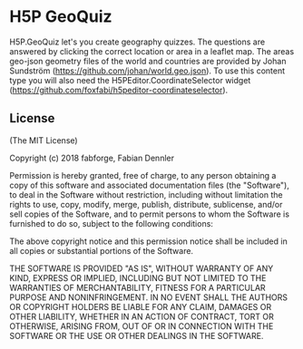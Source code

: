 H5P GeoQuiz
=========================

H5P.GeoQuiz let's you create geography quizzes.
The questions are answered by clicking the correct location or area in a leaflet map.
The areas geo-json geometry files of the world and countries are provided by Johan Sundström (https://github.com/johan/world.geo.json).
To use this content type you will also need the H5PEditor.CoordinateSelector widget (https://github.com/foxfabi/h5peditor-coordinateselector).

## License

(The MIT License)

Copyright (c) 2018 fabforge, Fabian Dennler

Permission is hereby granted, free of charge, to any person obtaining a copy of this software and associated documentation files (the "Software"), to deal in the Software without restriction, including without limitation the rights to use, copy, modify, merge, publish, distribute, sublicense, and/or sell copies of the Software, and to permit persons to whom the Software is furnished to do so, subject to the following conditions:

The above copyright notice and this permission notice shall be included in all copies or substantial portions of the Software.

THE SOFTWARE IS PROVIDED "AS IS", WITHOUT WARRANTY OF ANY KIND, EXPRESS OR IMPLIED, INCLUDING BUT NOT LIMITED TO THE WARRANTIES OF MERCHANTABILITY, FITNESS FOR A PARTICULAR PURPOSE AND NONINFRINGEMENT. IN NO EVENT SHALL THE AUTHORS OR COPYRIGHT HOLDERS BE LIABLE FOR ANY CLAIM, DAMAGES OR OTHER LIABILITY, WHETHER IN AN ACTION OF CONTRACT, TORT OR OTHERWISE, ARISING FROM, OUT OF OR IN CONNECTION WITH THE SOFTWARE OR THE USE OR OTHER DEALINGS IN THE SOFTWARE.